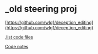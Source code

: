 # _old steering proj

[https://github.com/wlg1/deception_editing](https://github.com/wlg1/deception_editing)

[.list code files](_old%20steering%20proj%2064dc4fa6c87347789d031450c458d421/list%20code%20files%206854e65a0da24424b795a19700570679.md)

[Code notes](_old%20steering%20proj%2064dc4fa6c87347789d031450c458d421/Code%20notes%20257cc5463dd34de2912b4c92f34d3010.md)